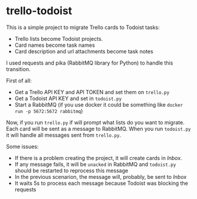 # trello-todoist
This is a simple project to migrate Trello cards to Todoist tasks:
* Trello lists become Todoist projects.
* Card names become task names
* Card description and url attachments become task notes

I used requests and pika (RabbitMQ library for Python) to handle this transition.

First of all:
* Get a Trello API KEY and API TOKEN and set them on `trello.py`
* Get a Todoist API KEY and set in `todoist.py`
* Start a RabbitMQ (if you use docker it could be something like `docker run -p 5672:5672 rabbitmq`)

Now, if you run `trello.py` if will prompt what lists do you want to migrate.
Each card will be sent as a message to RabbitMQ.
When you run `todoist.py` it will handle all messages sent from `trello.py`.

Some issues:
* If there is a problem creating the project, it will create cards in *Inbox*.
* If any message fails, it will be `unacked` in RabbitMQ and `todoist.py` should be restarted to reprocess this message
* In the previous scenarion, the message will, probably, be sent to *Inbox*
* It waits 5s to process each message because Todoist was blocking the requests
